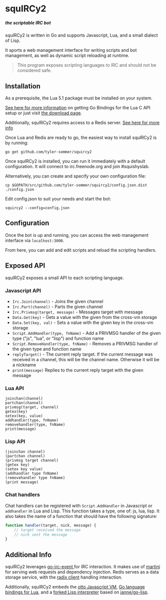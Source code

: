 squIRCy2
========

##### the scriptable IRC bot

squIRCy2 is written in Go and supports Javascript, Lua, and a small dialect of Lisp. 

It sports a web management interface for writing scripts and bot management, as well as dynamic script reloading at runtime.


> This program exposes scripting languages to IRC and should not be considered safe.


Installation
------------

As a prerequisite, the Lua 5.1 package must be installed on your system.

[See here for more information](https://github.com/aarzilli/golua/blob/master/README.md) on getting Go Bindings for the Lua C API setup or just visit [the download page](http://www.lua.org/download.html).

Additionally, squIRCy2 requires access to a Redis server. [See here for more info](http://redis.io/)


Once Lua and Redis are ready to go, the easiest way to install squIRCy2 is by running:

```
go get github.com/tyler-sommer/squircy2
```

Once squIRCy2 is installed, you can run it immediately with a default configuration. It will connect to irc.freenode.org and join #squishyslab.

Alternatively, you can create and specify your own configuration file:

```
cp $GOPATH/src/github.com/tyler-sommer/squircy2/config.json.dist ./config.json
```

Edit config.json to suit your needs and start the bot:

```
squircy2 --config=config.json
```


Configuration
-------------

Once the bot is up and running, you can access the web management interface via `localhost:3000`.

From here, you can add and edit scripts and reload the scripting handlers.


Exposed API
-----------

squIRCy2 exposes a small API to each scripting language.

### Javascript API

- `Irc.Join(channel)` - Joins the given channel
- `Irc.Part(channel)` - Parts the given channel
- `Irc.Privmsg(target, message)` - Messages target with message
- `Data.Get(key)` - Gets a value with the given from the cross-vm storage
- `Data.Set(key, val)` - Sets a value with the given key in the cross-vm storage
- `Script.AddHandler(type, fnName)` - Add a PRIVMSG handler of the given type ("js", "lua", or "lisp") and function name
- `Script.RemoveHandler(type, fnName)` - Removes a PRIVMSG handler of the given type and function name
- `replyTarget()` - The current reply target. If the current message was received in a channel, this will be the channel name. Otherwise it will be a nickname
- `print(message)` Replies to the current reply target with the given message


### Lua API

```
joinchan(channel)
partchan(channel)
privmsg(target, channel)
getex(key)
setex(key, value)
addhandler(type, fnName)
removehandler(type, fnName)
print(message)
```

### Lisp API

```
(joinchan channel)
(partchan channel)
(privmsg target channel)
(getex key)
(setex key value)
(addhandler type fnName)
(removehandler type fnName)
(print message)
```

### Chat handlers

Chat handlers can be registered with `Script.AddHandler` in Javascript or `addhandler` in Lua and Lisp. This function takes a type, one of: js, lua, lisp. It also takes the name of a function that should have the following signature:

```js
function handler(target, nick, message) {
	// target received the message
	// nick sent the message
}
```


Additional Info
---------------

squIRCy2 leverages [go-irc-event ](https://github.com/thoj/go-ircevent) for IRC interaction. It makes use of [martini](https://github.com/go-martini/martini) for serving web requests and dependency injection. Redis serves as a data storage service, with the [radix client](https://github.com/fzzy/radix) handling interaction.

Additionally, squIRCy2 embeds the [otto Javascript VM](https://github.com/robertkrimen/otto), [Go language bindings for Lua](https://github.com/aarzilli/golua), and a [forked Lisp interpreter](https://github.com/veonik/go-lisp) based on [janne/go-lisp](https://github.com/janne/go-lisp).
